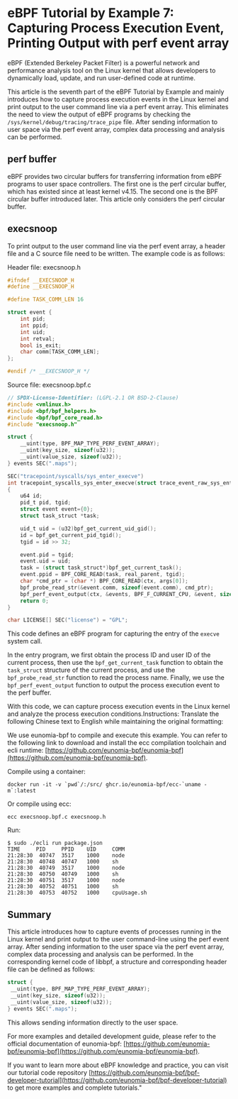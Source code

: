 # eBPF Tutorial by Example 7: Capturing Process Execution Event, Printing Output with perf event array

eBPF (Extended Berkeley Packet Filter) is a powerful network and performance analysis tool on the Linux kernel that allows developers to dynamically load, update, and run user-defined code at runtime.

This article is the seventh part of the eBPF Tutorial by Example and mainly introduces how to capture process execution events in the Linux kernel and print output to the user command line via a perf event array. This eliminates the need to view the output of eBPF programs by checking the `/sys/kernel/debug/tracing/trace_pipe` file. After sending information to user space via the perf event array, complex data processing and analysis can be performed.

## perf buffer

eBPF provides two circular buffers for transferring information from eBPF programs to user space controllers. The first one is the perf circular buffer, which has existed since at least kernel v4.15. The second one is the BPF circular buffer introduced later. This article only considers the perf circular buffer.

## execsnoop

To print output to the user command line via the perf event array, a header file and a C source file need to be written. The example code is as follows:

Header file: execsnoop.h

```c
#ifndef __EXECSNOOP_H
#define __EXECSNOOP_H

#define TASK_COMM_LEN 16

struct event {
    int pid;
    int ppid;
    int uid;
    int retval;
    bool is_exit;
    char comm[TASK_COMM_LEN];
};

#endif /* __EXECSNOOP_H */
```

Source file: execsnoop.bpf.c

```c
// SPDX-License-Identifier: (LGPL-2.1 OR BSD-2-Clause)
#include <vmlinux.h>
#include <bpf/bpf_helpers.h>
#include <bpf/bpf_core_read.h>
#include "execsnoop.h"

struct {
    __uint(type, BPF_MAP_TYPE_PERF_EVENT_ARRAY);
    __uint(key_size, sizeof(u32));
    __uint(value_size, sizeof(u32));
} events SEC(".maps");

SEC("tracepoint/syscalls/sys_enter_execve")
int tracepoint_syscalls_sys_enter_execve(struct trace_event_raw_sys_enter* ctx)
{
    u64 id;
    pid_t pid, tgid;
    struct event event={0};
    struct task_struct *task;

    uid_t uid = (u32)bpf_get_current_uid_gid();
    id = bpf_get_current_pid_tgid();
    tgid = id >> 32;

    event.pid = tgid;
    event.uid = uid;
    task = (struct task_struct*)bpf_get_current_task();
    event.ppid = BPF_CORE_READ(task, real_parent, tgid);
    char *cmd_ptr = (char *) BPF_CORE_READ(ctx, args[0]);
    bpf_probe_read_str(&event.comm, sizeof(event.comm), cmd_ptr);
    bpf_perf_event_output(ctx, &events, BPF_F_CURRENT_CPU, &event, sizeof(event));
    return 0;
}

char LICENSE[] SEC("license") = "GPL";
```

This code defines an eBPF program for capturing the entry of the `execve` system call.

In the entry program, we first obtain the process ID and user ID of the current process, then use the `bpf_get_current_task` function to obtain the `task_struct` structure of the current process, and use the `bpf_probe_read_str` function to read the process name. Finally, we use the `bpf_perf_event_output` function to output the process execution event to the perf buffer.

With this code, we can capture process execution events in the Linux kernel and analyze the process execution conditions.Instructions: Translate the following Chinese text to English while maintaining the original formatting:

We use eunomia-bpf to compile and execute this example. You can refer to the following link to download and install the ecc compilation toolchain and ecli runtime: [https://github.com/eunomia-bpf/eunomia-bpf](https://github.com/eunomia-bpf/eunomia-bpf).

Compile using a container:

```shell
docker run -it -v `pwd`/:/src/ ghcr.io/eunomia-bpf/ecc-`uname -m`:latest
```

Or compile using ecc:

```shell
ecc execsnoop.bpf.c execsnoop.h
```

Run:

```console
$ sudo ./ecli run package.json 
TIME     PID     PPID    UID     COMM    
21:28:30  40747  3517    1000    node
21:28:30  40748  40747   1000    sh
21:28:30  40749  3517    1000    node
21:28:30  40750  40749   1000    sh
21:28:30  40751  3517    1000    node
21:28:30  40752  40751   1000    sh
21:28:30  40753  40752   1000    cpuUsage.sh
```

## Summary

This article introduces how to capture events of processes running in the Linux kernel and print output to the user command-line using the perf event array. After sending information to the user space via the perf event array, complex data processing and analysis can be performed. In the corresponding kernel code of libbpf, a structure and corresponding header file can be defined as follows:

```c
struct {
 __uint(type, BPF_MAP_TYPE_PERF_EVENT_ARRAY);
 __uint(key_size, sizeof(u32));
 __uint(value_size, sizeof(u32));
} events SEC(".maps");
```

This allows sending information directly to the user space.

For more examples and detailed development guide, please refer to the official documentation of eunomia-bpf: [https://github.com/eunomia-bpf/eunomia-bpf](https://github.com/eunomia-bpf/eunomia-bpf).

If you want to learn more about eBPF knowledge and practice, you can visit our tutorial code repository [https://github.com/eunomia-bpf/bpf-developer-tutorial](https://github.com/eunomia-bpf/bpf-developer-tutorial) to get more examples and complete tutorials."
